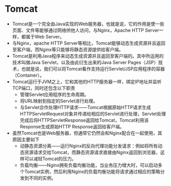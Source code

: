 # Tomcat

* Tomcat是一个完全由Java实现的Web服务器，也就是说，它的作用是使一些页面、文件等能够通过网络供他人访问，与Nginx，Apache HTTP Server一样，都属于Web Server。
* 与Nginx，apache HTTP Server等相比，Tomcat能够动态生成资源并且返回至客户端，而Nginx等只能够将静态资源提供给客户端。
* Tomcat是利用Java程序来动态生成资源并且返回至客户端的。其中所运用的技术叫做Java Servlet，以及由此衍生出来的Java Server Pages（JSP）技术，也就是说，我们可以将Tomcat看作支持运行Servlet/JSP应用程序的容器（Container）。
* Tomcat运行于JVM之上，它和其他的HTTP服务器一样，绑定IP地址并监听TCP端口，同时还包含以下职责
    * 管理Servlet应用程序的生命周期。
    * 将URL映射到指定的Servlet进行处理。
    * 与Servlet合作处理HTTP请求——Tomcat根据原始HTTP请求生成HTTPServletRequest对象并传递给相应的Servlet进行处理，Servlet处理完成后将HTTPServletResponse返回给Tomcat，Tomcat利用该Response生成原始HTTP Response返回给客户端。
* 虽然Tomcat也是Web服务器，但通常它仍然会和Nginx配合在一起使用，其原因主要如下
    * 动静态资源分离——运行Nginx的反向代理功能分发请求：例如将所有动态资源请求交给Tomcat，而静态资源请求直接由Nginx返回到浏览器，这样可以减轻Tomcat的压力。
    * 负载均衡——Nginx拥有负载均衡功能，当业务压力增大时，可以启动多个Tomcat实例，然后利用Nginx的负载均衡功能将请求通过相应的策略分发到不同的实例。